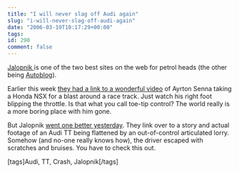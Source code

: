 ```yaml
---
title: "I will never slag off Audi again"
slug: "i-will-never-slag-off-audi-again"
date: "2006-03-19T10:17:29+00:00"
tags:
id: 290
comment: false
---
```


[Jalopnik ](http://www.jalopnik.com/)is one of the two best sites on the web for petrol heads (the other being [Autoblog](http://www.autoblog.com/)).

Earlier this week [they had a link to a wonderful video](http://www.jalopnik.com/cars/retro-racing/senna-hotlaps-an-nsx-around-suzuka-161113.php) of Ayrton Senna taking a Honda NSX for a blast around a race track. Just watch his right foot blipping the throttle. Is that what you call toe-tip control? The world really is a more boring place with him gone.

But Jalopnik [went one better yesterday](http://www.jalopnik.com/cars/news/holy-crap-man-survives-crash-with-truck-bus-in-audi-161451.php). They link over to a story and actual footage of an Audi TT being flattened by an out-of-control articulated lorry. Somehow (and no-one really knows how), the driver escaped with scratches and bruises. You have to check this out.

[tags]Audi, TT, Crash, Jalopnik[/tags]
